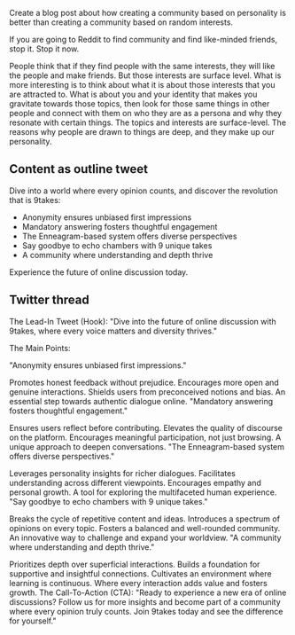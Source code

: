 Create a blog post about how creating a community based on personality is better than creating a community based on random interests.

If you are going to Reddit to find community and find like-minded friends, stop it. Stop it now.

People think that if they find people with the same interests, they will like the people and make friends. But those interests are surface level. What is more interesting is to think about what it is about those interests that you are attracted to. What is about you and your identity that makes you gravitate towards those topics, then look for those same things in other people and connect with them on who they are as a persona and why they resonate with certain things. The topics and interests are surface-level. The reasons why people are drawn to things are deep, and they make up our personality.

## Content as outline tweet

Dive into a world where every opinion counts, and discover the revolution that is 9takes:

- Anonymity ensures unbiased first impressions
- Mandatory answering fosters thoughtful engagement
- The Enneagram-based system offers diverse perspectives
- Say goodbye to echo chambers with 9 unique takes
- A community where understanding and depth thrive

Experience the future of online discussion today.

## Twitter thread

The Lead-In Tweet (Hook):
"Dive into the future of online discussion with 9takes, where every voice matters and diversity thrives."

The Main Points:

"Anonymity ensures unbiased first impressions."

Promotes honest feedback without prejudice.
Encourages more open and genuine interactions.
Shields users from preconceived notions and bias.
An essential step towards authentic dialogue online.
"Mandatory answering fosters thoughtful engagement."

Ensures users reflect before contributing.
Elevates the quality of discourse on the platform.
Encourages meaningful participation, not just browsing.
A unique approach to deepen conversations.
"The Enneagram-based system offers diverse perspectives."

Leverages personality insights for richer dialogues.
Facilitates understanding across different viewpoints.
Encourages empathy and personal growth.
A tool for exploring the multifaceted human experience.
"Say goodbye to echo chambers with 9 unique takes."

Breaks the cycle of repetitive content and ideas.
Introduces a spectrum of opinions on every topic.
Fosters a balanced and well-rounded community.
An innovative way to challenge and expand your worldview.
"A community where understanding and depth thrive."

Prioritizes depth over superficial interactions.
Builds a foundation for supportive and insightful connections.
Cultivates an environment where learning is continuous.
Where every interaction adds value and fosters growth.
The Call-To-Action (CTA):
"Ready to experience a new era of online discussions? Follow us for more insights and become part of a community where every opinion truly counts. Join 9takes today and see the difference for yourself."
